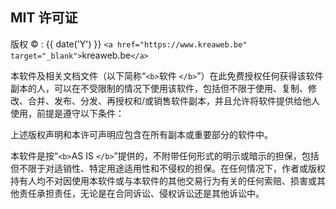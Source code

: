 ## MIT 许可证

版权 &copy; : {{ date('Y') }} `<a href="https://www.kreaweb.be" target="_blank">`kreaweb.be`</a>`

本软件及相关文档文件（以下简称“`<b>`软件 `</b>`”）在此免费授权任何获得该软件副本的人，可以在不受限制的情况下使用该软件，包括但不限于使用、复制、修改、合并、发布、分发、再授权和/或销售软件副本，并且允许将软件提供给他人使用，前提是遵守以下条件：

上述版权声明和本许可声明应包含在所有副本或重要部分的软件中。

本软件是按“`<b>`AS IS `</b>`”提供的，不附带任何形式的明示或暗示的担保，包括但不限于对适销性、特定用途适用性和不侵权的担保。在任何情况下，作者或版权持有人均不对因使用本软件或与本软件的其他交易行为有关的任何索赔、损害或其他责任承担责任，无论是在合同诉讼、侵权诉讼还是其他诉讼中。
